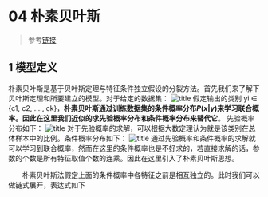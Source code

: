 # 04 朴素贝叶斯
>参考[链接](https://www.cnblogs.com/jiangxinyang/p/9297803.html)

## 1 模型定义
朴素贝叶斯是基于贝叶斯定理与特征条件独立假设的分裂方法。首先我们来了解下贝叶斯定理和所要建立的模型。对于给定的数据集：
![title](https://i.loli.net/2019/03/28/5c9caacca75a0.png)
假定输出的类别 yi ∈ {c1, c2, ...., ck}，**朴素贝叶斯通过训练数据集的条件概率分布$P(x|y)$来学习联合概率。因此在这里我们近似的求先验概率分布和条件概率分布来替代它**。
先验概率分布如下：
![title](https://i.loli.net/2019/03/28/5c9cab537a9e7.png)
对于先验概率的求解，可以根据大数定理认为就是该类别在总体样本中的比例。条件概率分布如下：
![title](https://i.loli.net/2019/03/28/5c9cab865e9d5.png)
通过先验概率和条件概率的求解就可以学习到联合概率，然而在这里的条件概率也是不好求的，若直接求解的话，参数的个数是所有特征取值个数的连乘。因此在这里引入了朴素贝叶斯思想。

　　朴素贝叶斯法假定上面的条件概率中各特征之前是相互独立的。此时我们可以做链式展开，表达式如下